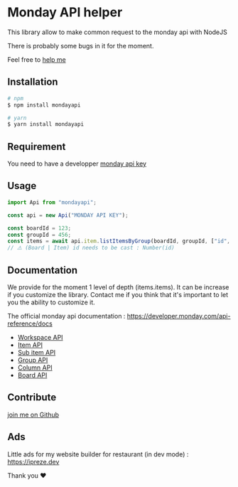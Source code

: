 # Monday API helper

This library allow to make common request to the monday api with NodeJS

There is probably some bugs in it for the moment.

Feel free to [help me](#contribute)

## Installation

```sh
# npm
$ npm install mondayapi

# yarn
$ yarn install mondayapi
```

## Requirement

You need to have a developper [monday api key](https://support.monday.com/hc/en-us/articles/360005144659-Does-monday-com-have-an-API-)

## Usage

```typescript
import Api from "mondayapi";

const api = new Api("MONDAY API KEY");

const boardId = 123;
const groupId = 456;
const items = await api.item.listItemsByGroup(boardId, groupId, ["id", "name"]);
// ⚠️ (Board | Item) id needs to be cast : Number(id)
```

## Documentation

We provide for the moment 1 level of depth (items.items).
It can be increase if you customize the library.
Contact me if you think that it's important to let you the ability to customize it.

The official monday api documentation : https://developer.monday.com/api-reference/docs

- [Workspace API](./documentation/workspace.md)
- [Item API](./documentation/item.md)
- [Sub item API](./documentation/subItem.md)
- [Group API](./documentation/group.md)
- [Column API](./documentation/column.md)
- [Board API](./documentation/board.md)

## Contribute

[join me on Github](https://github.com/Andy-d-g/mondayapi)

## Ads

Little ads for my website builder for restaurant (in dev mode) : https://ipreze.dev

Thank you ❤️